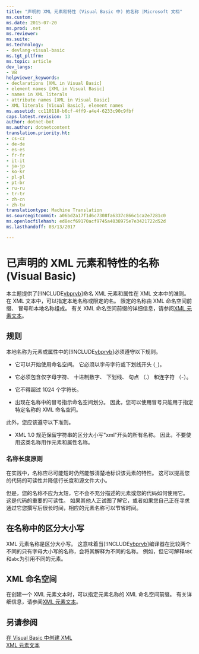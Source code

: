 ```yaml
---
title: "声明的 XML 元素和特性 (Visual Basic 中) 的名称 |Microsoft 文档"
ms.custom: 
ms.date: 2015-07-20
ms.prod: .net
ms.reviewer: 
ms.suite: 
ms.technology:
- devlang-visual-basic
ms.tgt_pltfrm: 
ms.topic: article
dev_langs:
- VB
helpviewer_keywords:
- declarations [XML in Visual Basic]
- element names [XML in Visual Basic]
- names in XML literals
- attribute names [XML in Visual Basic]
- XML literals [Visual Basic], element names
ms.assetid: cc110118-b6cf-4ff9-a4e4-6233c90c9fbf
caps.latest.revision: 13
author: dotnet-bot
ms.author: dotnetcontent
translation.priority.ht:
- cs-cz
- de-de
- es-es
- fr-fr
- it-it
- ja-jp
- ko-kr
- pl-pl
- pt-br
- ru-ru
- tr-tr
- zh-cn
- zh-tw
translationtype: Machine Translation
ms.sourcegitcommit: a06bd2a17f1d6c7308fa6337c866c1ca2e7281c0
ms.openlocfilehash: ed8ecf69170acf9745a4038975e7e3421722d52d
ms.lasthandoff: 03/13/2017

---
```

# <a name="names-of-declared-xml-elements-and-attributes-visual-basic"></a>已声明的 XML 元素和特性的名称 (Visual Basic)
本主题提供了[!INCLUDE[vbprvb](../../../../csharp/programming-guide/concepts/linq/includes/vbprvb_md.md)]命名 XML 元素和属性在 XML 文本中的准则。  在 XML 文本中，可以指定本地名称或限定的名。 限定的名称由 XML 命名空间前缀、 冒号和本地名称组成。 有关 XML 命名空间前缀的详细信息，请参阅[XML 元素文本](../../../../visual-basic/language-reference/xml-literals/xml-element-literal.md)。  
  
## <a name="rules"></a>规则  
 本地名称为元素或属性中的[!INCLUDE[vbprvb](../../../../csharp/programming-guide/concepts/linq/includes/vbprvb_md.md)]必须遵守以下规则。  
  
-   它可以开始使用命名空间。 它必须以字母字符或下划线开头 (`_`)。  
  
-   它必须包含仅字母字符、 十进制数字、 下划线、 句点 （.） 和连字符 （-）。  
  
-   它不得超过 1024 个字符长。  
  
-   出现在名称中的冒号指示命名空间划分。 因此，您可以使用冒号只能用于指定特定名称的 XML 命名空间。  
  
 此外，您应该遵守以下准则。  
  
-   XML 1.0 规范保留字符串的区分大小写"xml"开头的所有名称。 因此，不要使用这类名称用作元素和属性名称。  
  
### <a name="name-length-guidelines"></a>名称长度原则  
 在实践中，名称应尽可能短时仍然能够清楚地标识该元素的特性。 这可以提高您的代码的可读性并降低行长度和源文件大小。  
  
 但是，您的名称不应为太短，它不会不充分描述的元素或您的代码如何使用它。 这是代码的重要的可读性。 如果其他人正试图了解它，或者如果您自己正在寻求通过它您撰写后很长时间，相应的元素名称可以节省时间。  
  
## <a name="case-sensitivity-in-names"></a>在名称中的区分大小写  
 XML 元素名称是区分大小写。 这意味着当[!INCLUDE[vbprvb](../../../../csharp/programming-guide/concepts/linq/includes/vbprvb_md.md)]编译器在比较两个不同的只有字母大小写的名称，会将其解释为不同的名称。 例如，但它可解释`ABC`和`abc`为引用不同的元素。  
  
## <a name="xml-namespaces"></a>XML 命名空间  
 在创建一个 XML 元素文本时，可以指定元素名称的 XML 命名空间前缀。 有关详细信息，请参阅[XML 元素文本](../../../../visual-basic/language-reference/xml-literals/xml-element-literal.md)。  
  
## <a name="see-also"></a>另请参阅  
 [在 Visual Basic 中创建 XML](../../../../visual-basic/programming-guide/language-features/xml/creating-xml.md)   
 [XML 元素文本](../../../../visual-basic/language-reference/xml-literals/xml-element-literal.md)

